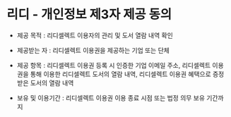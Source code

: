 # 리디 - 개인정보 제3자 제공 동의

- 제공 목적 : 리디셀렉트 이용자의 관리 및 도서 열람 내역 확인

- 제공받는 자 : 리디셀렉트 이용권을 제공하는 기업 또는 단체

- 제공 항목 : 리디셀렉트 이용권 등록 시 인증한 기업 이메일 주소, 리디셀렉트 이용권을 통해 이용한 리디셀렉트 도서의 열람 내역, 리디셀렉트 이용권 혜택으로 증정받은 도서의 열람 내역

- 보유 및 이용기간 : 리디셀렉트 이용권 이용 종료 시점 또는 법정 의무 보유 기간까지

